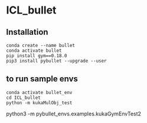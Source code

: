 # ICL_bullet
## Installation
```
conda create --name bullet
conda activate bullet
pip install gym==0.18.0
pip3 install pybullet --upgrade --user
```
## to run sample envs
```
conda activate bullet_env
cd ICL_bullet
python -m kukaMulObj_test

```
python3 -m pybullet_envs.examples.kukaGymEnvTest2
```
